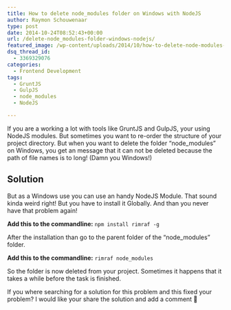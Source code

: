 ```yaml
---
title: How to delete node_modules folder on Windows with NodeJS
author: Raymon Schouwenaar
type: post
date: 2014-10-24T08:52:43+00:00
url: /delete-node_modules-folder-windows-nodejs/
featured_image: /wp-content/uploads/2014/10/how-to-delete-node-modules-on-windows-825x347.jpg
dsq_thread_id:
  - 3369329076
categories:
  - Frontend Development
tags:
  - GruntJS
  - GulpJS
  - node_modules
  - NodeJS

---
```

If you are a working a lot with tools like GruntJS and GulpJS, your using NodeJS modules. But sometimes you want to re-order the structure of your project directory. But when you want to delete the folder &#8220;node_modules&#8221; on Windows, you get an message that it can not be deleted because the path of file names is to long! (Damn you Windows!)

## Solution

But as a Windows use you can use an handy NodeJS Module. That sound kinda weird right! But you have to install it Globally. And than you never have that problem again!

**Add this to the commandline:** `npm install rimraf -g`

After the installation than go to the parent folder of the &#8220;node_modules&#8221; folder.

**Add this to the commandline:** `rimraf node_modules`

So the folder is now deleted from your project. Sometimes it happens that it takes a while before the task is finished.

If you where searching for a solution for this problem and this fixed your problem? I would like your share the solution and add a comment 🙂